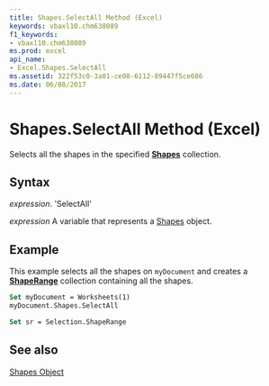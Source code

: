 ```yaml
---
title: Shapes.SelectAll Method (Excel)
keywords: vbaxl10.chm638089
f1_keywords:
- vbaxl10.chm638089
ms.prod: excel
api_name:
- Excel.Shapes.SelectAll
ms.assetid: 322f53c0-3a01-ce08-6112-89447f5ce686
ms.date: 06/08/2017
---
```



# Shapes.SelectAll Method (Excel)

Selects all the shapes in the specified  **[Shapes](Excel.Shapes.md)** collection.


## Syntax

 _expression_. 'SelectAll'

 _expression_ A variable that represents a [Shapes](./Excel.Shapes.md) object.


## Example

This example selects all the shapes on  `myDocument` and creates a **[ShapeRange](Excel.ShapeRange.md)** collection containing all the shapes.


```vb
Set myDocument = Worksheets(1) 
myDocument.Shapes.SelectAll
```


```vb
Set sr = Selection.ShapeRange 

```


## See also


[Shapes Object](Excel.Shapes.md)

